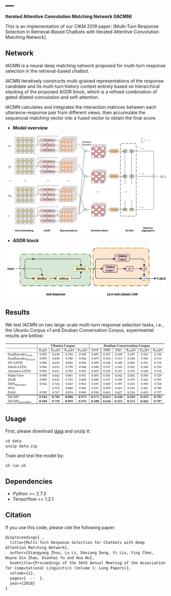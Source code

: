 # __
__Iterated Attentive Convolution Matching Network (IACMN)__

This is an implementation of our CIKM 2019 paper: [Multi-Turn Response Selection in Retrieval-Based Chatbots with Iterated Attentive Convolution Matching Network].

## __Network__

IACMN is a neural deep matching network proposed for multi-turn response selection in the retrieval-based chatbot. 

IACMN iteratively constructs multi-grained representations of the response candidate and its multi-turn history context entirely based on hierarchical stacking of the proposed AGDR block, which is a refined combination of gated dilated-convolution and self-attention.

IACMN calculates and integrates the interaction matrices between each utterance-response pair from different views, then accumulate the sequencial matching vector into a fused vector to obtain the final score.

- **Model overview** 
<div align=center>
<img src="appendix/model.png" width=800>
</div>

- **AGDR block** 
<div align=center>
<img src="appendix/AGDR_layer.jpeg" width=800>
</div>


## __Results__

We test IACMN on two large-scale multi-turn response selection tasks, i.e., the Ubuntu Corpus v1 and Douban Conversation Corpus, experimental results are bellow:

<img src="appendix/result.png">

## __Usage__

First, please download [data](https://pan.baidu.com/s/1hakfuuwdS8xl7NyxlWzRiQ "data") and unzip it:
```
cd data
unzip data.zip
```

Train and test the model by:
```
sh run.sh
```

## __Dependencies__

- Python >= 2.7.3
- Tensorflow == 1.2.1

## __Citation__
If you use this code, please cite the following paper:

```
@inproceedings{ ,
  title={Multi-Turn Response Selection for Chatbots with Deep Attention Matching Network},
  author={Xiangyang Zhou, Lu Li, Daxiang Dong, Yi Liu, Ying Chen, Wayne Xin Zhao, Dianhai Yu and Hua Wu},
  booktitle={Proceedings of the 56th Annual Meeting of the Association for Computational Linguistics (Volume 1: Long Papers)},
  volume={1},
  pages={  --  },
  year={2018}
}
```
